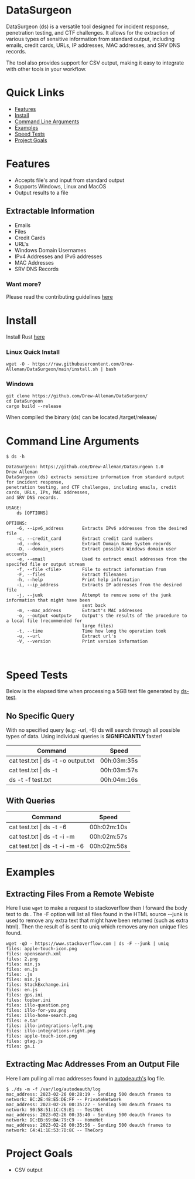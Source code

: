 # DataSurgeon
DataSurgeon (ds) is a versatile tool designed for incident response, penetration testing, and CTF challenges. It allows for the extraction of various types of sensitive information from standard output, including emails, credit cards, URLs, IP addresses, MAC addresses, and SRV DNS records.

The tool also provides support for CSV output, making it easy to integrate with other tools in your workflow. 

# Quick Links
* [Features](#features)
* [Install](#install)
* [Command Line Arguments](#command-line-arguments)
* [Examples](#examples)
* [Speed Tests](#speed-tests)
* [Project Goals](#project-goals)

# Features
* Accepts file's and input from standard output
* Supports Windows, Linux and MacOS
* Output results to a file

## Extractable Information 
* Emails
* Files
* Credit Cards
* URL's
* Windows Domain Usernames
* IPv4 Addresses and IPv6 addresses
* MAC Addresses
* SRV DNS Records

### Want more? 
Please read the contributing guidelines [here](https://github.com/Drew-Alleman/DataSurgeon/blob/main/CONTRIBUTING.md#adding-a-new-regex--extraction-feature)

# Install
Install Rust [here](https://www.rust-lang.org/tools/install)
### Linux Quick Install
```
wget -O - https://raw.githubusercontent.com/Drew-Alleman/DataSurgeon/main/install.sh | bash
```
### Windows 
```
git clone https://github.com/Drew-Alleman/DataSurgeon/
cd DataSurgeon
cargo build --release
```
When compiled the binary (ds) can be located /target/release/

# Command Line Arguments
```
$ ds -h                                                                                                                                                             

DataSurgeon: https://github.com/Drew-Alleman/DataSurgeon 1.0
Drew Alleman
DataSurgeon (ds) extracts sensitive information from standard output for incident response,
penetration testing, and CTF challenges, including emails, credit cards, URLs, IPs, MAC addresses,
and SRV DNS records.

USAGE:
    ds [OPTIONS]

OPTIONS:
    -6, --ipv6_address       Extracts IPv6 addresses from the desired file
    -c, --credit_card        Extract credit card numbers
    -d, --dns                Extract Domain Name System records
    -D, --domain_users       Extract possible Windows domain user accounts
    -e, --email              Used to extract email addresses from the specifed file or output stream
    -f, --file <file>        File to extract information from
    -F, --files              Extract filenames
    -h, --help               Print help information
    -i, --ip_address         Extracts IP addresses from the desired file
    -j, --junk               Attempt to remove some of the junk information that might have been
                             sent back
    -m, --mac_address        Extract's MAC addresses
    -o, --output <output>    Output's the results of the procedure to a local file (recommended for
                             large files)
    -t, --time               Time how long the operation took
    -u, --url                Extract url's
    -V, --version            Print version information

    
```

# Speed Tests
Below is the elapsed time when processing a 5GB test file generated by [ds-test](https://github.com/Drew-Alleman/ds-test). 
## No Specific Query
With no specified query (e.g: -url, -6) ds will search through all possible types of data. Using individual queries is <b>SIGNIFICANTLY</b> faster!

| Command                             | Speed          |
| ----------------------------------  | -------------- |
| cat test.txt \| ds -t -o output.txt | 00h:03m:35s   |
| cat test.txt \| ds -t               | 00h:03m:57s    |
| ds -t -f test.txt                   | 00h:04m:16s    |

## With Queries
| Command                            | Speed          |
| ---------------------------------- | -------------- |
| cat test.txt \| ds -t -6           | 00h:02m:10s    |
| cat test.txt \| ds -t -i -m        | 00h:02m:57s    |
| cat test.txt \| ds -t -i -m -6     | 00h:02m:56s    |

# Examples
## Extracting Files From a Remote Webiste
Here I use ```wget``` to make a request to stackoverflow then I forward the body text to ds . The -F option will list all files found in the HTML source --junk is used to remove any extra text that might have been returned (such as extra html). Then the result of is sent to uniq which removes any non unique files found.
```
wget -qO - https://www.stackoverflow.com | ds -F --junk | uniq                                                                                      
files: apple-touch-icon.png
files: opensearch.xml
files: 2.png
files: min.js
files: en.js
files: .js
files: min.js
files: StackExchange.ini
files: en.js
files: gps.ini
files: topbar.ini
files: illo-question.png
files: illo-for-you.png
files: illo-home-search.png
files: e.tar
files: illo-integrations-left.png
files: illo-integrations-right.png
files: apple-touch-icon.png
files: gtag.js
files: ga.i
```

## Extracting Mac Addresses From an Output File
Here I am pulling all mac addresses found in [autodeauth's](https://github.com/Drew-Alleman/autodeauth) log file.
```
$ ./ds -m -f /var/log/autodeauth/log     
mac_address: 2023-02-26 00:28:19 - Sending 500 deauth frames to network: BC:2E:48:E5:DE:FF -- PrivateNetwork
mac_address: 2023-02-26 00:35:22 - Sending 500 deauth frames to network: 90:58:51:1C:C9:E1 -- TestNet
mac_address: 2023-02-26 00:35:40 - Sending 500 deauth frames to network: DC:EB:69:BA:79:C9 -- HomeNet
mac_address: 2023-02-26 00:35:56 - Sending 500 deauth frames to network: C4:41:1E:53:7D:8C -- TheCorp
```
# Project Goals
* CSV output
